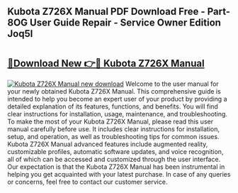 ## Kubota Z726X Manual PDF Download Free - Part-8OG User Guide Repair - Service Owner Edition Joq5l

# <h2><a href="http://bc93184.oget.top/?id=Kubota+Z726X+Manual">🔗Download New 👉🔴 Kubota Z726X Manual</a></h2>

[![Kubota Z726X Manual new download](https://i.imgur.com/5g1atiW.png)](http://bc93184.oget.top/?id=Kubota+Z726X+Manual)
Welcome to the user manual for your newly obtained Kubota Z726X Manual. This comprehensive guide is intended to help you become an expert user of your product by providing a detailed explanation of its features, functions, and benefits. You will find clear instructions for installation, usage, maintenance, and troubleshooting. To make the most of your Kubota Z726X Manual, please read this user manual carefully before use. It includes clear instructions for installation, setup, and operation, as well as troubleshooting tips for common issues. Kubota Z726X Manual advanced features include augmented reality, customizable profiles, automatic software updates, and voice recognition, all of which can be accessed and customized through the user interface. Our expectation is that the Kubota Z726X Manual has been instrumental in helping you get acquainted with your latest purchase. In case of any queries or concerns, feel free to contact our customer service.
